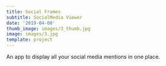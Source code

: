 ```yaml
---
title: Social Frames
subtitle: SocialMedia Viewer
date: '2019-04-08'
thumb_image: images/3_thumb.jpg
image: images/3.jpg
template: project
---
```

An app to display all your social media mentions in one place.